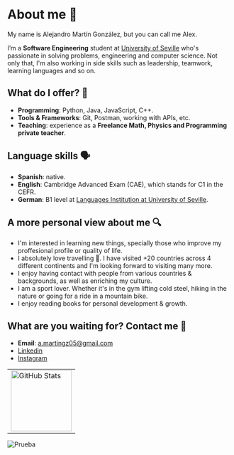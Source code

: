 # About me 🤔

My name is Alejandro Martín González, but you can call me Alex.

I’m a **Software Engineering** student at [University of Seville](https://www.us.es/) who's passionate in solving problems, engineering and computer science. Not only that, I'm also working in side skills such as leadership, teamwork, learning languages and so on.

## What do I offer? 🚀
- **Programming**: Python, Java, JavaScript, C++.
- **Tools & Frameworks**: Git, Postman, working with APIs, etc.
- **Teaching**: experience as a **Freelance Math, Physics and Programming private teacher**.
  
## Language skills 🗣️
- **Spanish**: native.
- **English**: Cambridge Advanced Exam (CAE), which stands for C1 in the CEFR.
- **German**: B1 level at [Languages Institution at University of Seville](https://institutodeidiomas.us.es/).

## A more personal view about me 🔍
- I'm interested in learning new things, specially those who improve my proffesional profile or quality of life.
- I absolutely love travelling 🛫. I have visited +20 countries across 4 different continents and I'm looking forward to visiting many more.
- I enjoy having contact with people from various countries & backgrounds, as well as enriching my culture.
- I am a sport lover. Whether it's in the gym lifting cold steel, hiking in the nature or going for a ride in a mountain bike.
- I enjoy reading books for personal development & growth.

## What are you waiting for? Contact me 📲
- **Email**: a.martingz05@gmail.com
- [Linkedin](www.linkedin.com/in/amartingz05/)
- [Instagram](https://www.instagram.com/sralex_733/)

<!-- Github Stats -->
 <div align="center">
   <table>
     <tr>
       <td><img height="137px" align="center" alt="GitHub Stats" src="https://github-readme-stats.vercel.app/api?username=AlexMG-05&count_private=true&show_icons=true&include_all_commits=true&line_height=21&hide_border=true&theme=tokyonight"/></td>
     </tr>
   </table>
 </div>

![Prueba](https://komarev.com/ghpvc/?username=AlexMG-05)
<!---
AlexMG-05/AlexMG-05 is a ✨ special ✨ repository because its `README.md` (this file) appears on your GitHub profile.
You can click the Preview link to take a look at your changes.
--->
